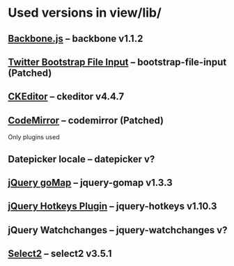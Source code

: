# Used versions in view/lib/

## [Backbone.js](http://backbonejs.org/) – backbone v1.1.2

## [Twitter Bootstrap File Input](http://gregpike.net/demos/bootstrap-file-input/demo.html) – bootstrap-file-input (Patched)

## [CKEditor](http://ckeditor.com/) – ckeditor v4.4.7

## [CodeMirror](http://codemirror.net/) – codemirror (Patched)
Only plugins used

## Datepicker locale – datepicker v?

## [jQuery goMap](http://www.pittss.lv/jquery/gomap/) – jquery-gomap v1.3.3

## [jQuery Hotkeys Plugin](https://github.com/jeresig/jquery.hotkeys) – jquery-hotkeys v1.10.3

## jQuery Watchchanges – jquery-watchchanges v?

## [Select2](https://select2.github.io/) – select2 v3.5.1
